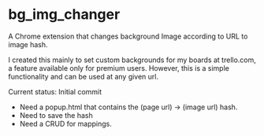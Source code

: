 # bg_img_changer
A Chrome extension that changes background Image according to URL to image hash.

I created this mainly to set custom backgrounds for my boards at trello.com, a feature available only for premium users. However, this is a simple functionality and can be used at any given url.

Current status:
Initial commit
- Need a popup.html that contains the (page url) -> (image url) hash.
- Need to save the hash
- Need a CRUD for mappings.
